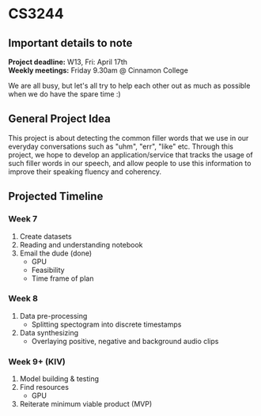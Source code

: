 # CS3244 

## Important details to note
**Project deadline:** W13, Fri: April 17th  
**Weekly meetings:** Friday 9.30am @ Cinnamon College

We are all busy, but let's all try to help each other out as much as possible when we do have the spare time :)

## General Project Idea
This project is about detecting the common filler words that we use in our everyday conversations such as "uhm", "err", "like" etc. Through this project, we hope to develop an application/service that tracks the usage of such filler words in our speech, and allow people to use this information to improve their speaking fluency and coherency.

## Projected Timeline
### Week 7
1. Create datasets
2. Reading and understanding notebook
3. Email the dude (done)
   - GPU
   - Feasibility
   - Time frame of plan

### Week 8
1. Data pre-processing
   - Splitting spectogram into discrete timestamps
2. Data synthesizing   
   - Overlaying positive, negative and background audio clips

### Week 9+ (KIV)
1. Model building & testing
2. Find resources
   - GPU
3. Reiterate minimum viable product (MVP)
